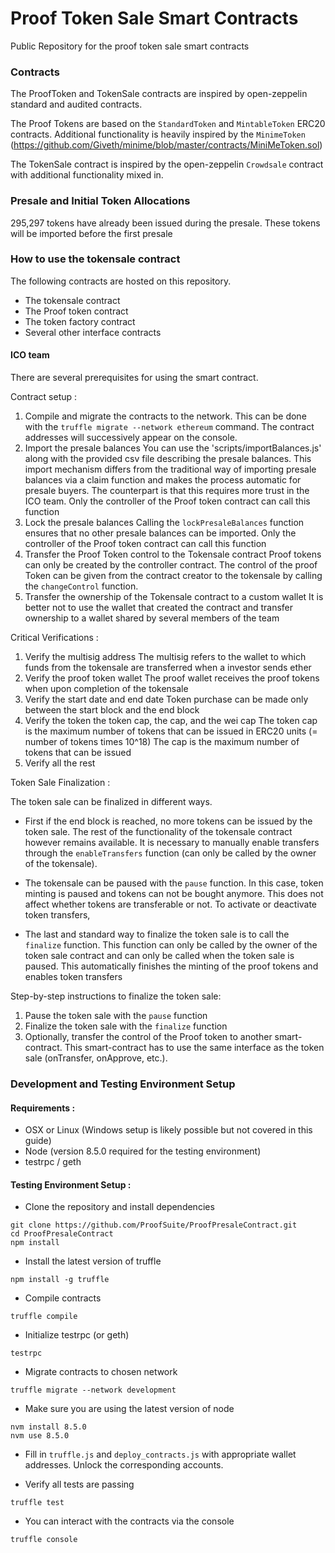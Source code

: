 # Proof Token Sale Smart Contracts
Public Repository for the proof token sale smart contracts



### Contracts
The ProofToken and TokenSale contracts are inspired by open-zeppelin standard and audited contracts.

The Proof Tokens are based on the `StandardToken` and `MintableToken` ERC20 contracts. Additional functionality is heavily inspired by the `MinimeToken` (https://github.com/Giveth/minime/blob/master/contracts/MiniMeToken.sol)

The TokenSale contract is inspired by the open-zeppelin `Crowdsale` contract with additional functionality mixed in.


### Presale and Initial Token Allocations
295,297 tokens have already been issued during the presale. These tokens will be imported before the first presale

### How to use the tokensale contract
The following contracts are hosted on this repository.
- The tokensale contract
- The Proof token contract
- The token factory contract
- Several other interface contracts



#### ICO team
There are several prerequisites for using the smart contract.

Contract setup :

1. Compile and migrate the contracts to the network.
This can be done with the `truffle migrate --network ethereum` command. The contract addresses will successively appear
on the console.
2. Import the presale balances
You can use the 'scripts/importBalances.js' along with the provided csv file describing the presale balances.
This import mechanism differs from the traditional way of importing presale balances via a claim function and makes the process
automatic for presale buyers. The counterpart is that this requires more trust in the ICO team.
Only the controller of the Proof token contract can call this function
3. Lock the presale balances
Calling the `lockPresaleBalances` function ensures that no other presale balances can be imported.
Only the controller of the Proof token contract can call this function
3. Transfer the Proof Token control to the Tokensale contract
Proof tokens can only be created by the controller contract. The control of the proof Token can be given
from the contract creator to the tokensale by calling the `changeControl` function.
4. Transfer the ownership of the Tokensale contract to a custom wallet
It is better not to use the wallet that created the contract and transfer ownership to a wallet shared by several members of the team


Critical Verifications :

1. Verify the multisig address
The multisig refers to the wallet to which funds from the tokensale are transferred when a investor sends ether
2. Verify the proof token wallet
The proof wallet receives the proof tokens when upon completion of the tokensale
3. Verify the start date and end date
Token purchase can be made only between the start block and the end block
4. Verify the token the token cap, the cap, and the wei cap
The token cap is the maximum number of tokens that can be issued in ERC20 units (= number of tokens times 10^18)
The cap is the maximum number of tokens that can be issued
5. Verify all the rest


Token Sale Finalization :

The token sale can be finalized in different ways.

- First if the end block is reached, no more tokens can be issued by the token sale. The rest of the functionality of the tokensale contract however remains available. It is necessary to manually enable transfers through the `enableTransfers` function (can only be called by the owner of the tokensale).

- The tokensale can be paused with the `pause` function. In this case, token minting is paused and tokens can not be bought anymore. This does not affect whether tokens are transferable or not. To activate or deactivate token transfers,

- The last and standard way to finalize the token sale is to call the `finalize` function. This function can only be called by the owner of the token sale contract and can only be called when the token sale is paused. This automatically finishes the minting of the proof tokens and enables token transfers

Step-by-step instructions to finalize the token sale:

1. Pause the token sale with the `pause` function
2. Finalize the token sale with the `finalize` function
3. Optionally, transfer the control of the Proof token to another smart-contract. This smart-contract has to use the same interface as the token sale (onTransfer, onApprove, etc.).

### Development and Testing Environment Setup

#### Requirements :
- OSX or Linux (Windows setup is likely possible but not covered in this guide)
- Node (version 8.5.0 required for the testing environment)
- testrpc / geth

#### Testing Environment Setup :

- Clone the repository and install dependencies

```
git clone https://github.com/ProofSuite/ProofPresaleContract.git
cd ProofPresaleContract
npm install
```

- Install the latest version of truffle
```
npm install -g truffle
```

- Compile contracts
```
truffle compile
```

- Initialize testrpc (or geth)

```
testrpc
```

- Migrate contracts to chosen network

```
truffle migrate --network development
```

- Make sure you are using the latest version of node

```
nvm install 8.5.0
nvm use 8.5.0
```


- Fill in `truffle.js` and `deploy_contracts.js` with appropriate wallet addresses. Unlock the corresponding accounts.

- Verify all tests are passing

```
truffle test
```

- You can interact with the contracts via the console

```
truffle console
```



